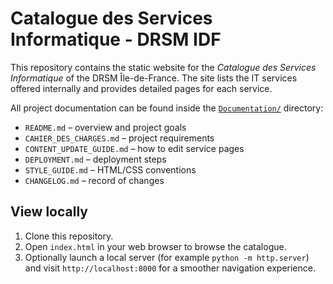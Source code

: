 # Catalogue des Services Informatique - DRSM IDF

This repository contains the static website for the *Catalogue des Services Informatique* of the DRSM Île-de-France. The site lists the IT services offered internally and provides detailed pages for each service.

All project documentation can be found inside the [`Documentation/`](Documentation/) directory:

- `README.md` &ndash; overview and project goals
- `CAHIER_DES_CHARGES.md` &ndash; project requirements
- `CONTENT_UPDATE_GUIDE.md` &ndash; how to edit service pages
- `DEPLOYMENT.md` &ndash; deployment steps
- `STYLE_GUIDE.md` &ndash; HTML/CSS conventions
- `CHANGELOG.md` &ndash; record of changes

## View locally

1. Clone this repository.
2. Open `index.html` in your web browser to browse the catalogue.
3. Optionally launch a local server (for example `python -m http.server`) and visit `http://localhost:8000` for a smoother navigation experience.

